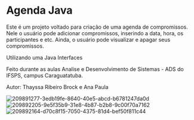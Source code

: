 # Agenda Java

Este é um projeto voltado para criação de uma agenda de compromissos. Nele o usuário pode adicionar compromissos, inserindo a data, hora, os participantes e etc. Ainda, o usuário pode visualizar e apagar seus compromissos.

Utilizando uma Java Interfaces

Feito durante as aulas
Analise e Desenvolvimento de Sistemas - ADS do IFSPS, campus Caraguatatuba.

Autor: Thayssa Ribeiro Brock e Ana Paula 

![209891277-3edb19fe-8640-40e5-abcd-b6781247da0d](https://github.com/ThayssaBrock/Agenda-Java/assets/88042388/7905017e-827e-4d5a-b7ba-ac8164f7f09d)
![209892205-9e5f35b9-31e8-4b87-b2b8-9c00f70a7162](https://github.com/ThayssaBrock/Agenda-Java/assets/88042388/f0fa7e78-dbe4-4fc3-8ad0-93eb83ced016)
![209892164-d70c8f15-7050-4375-81d4-bef50f811c44](https://github.com/ThayssaBrock/Agenda-Java/assets/88042388/690d7093-888f-4ca2-bbac-74412288fd8a)

